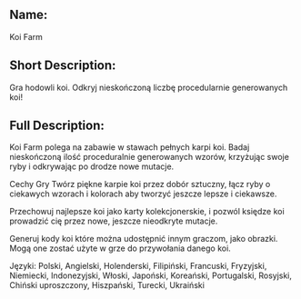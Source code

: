 ## Name:
Koi Farm
        
## Short Description:
Gra hodowli koi. Odkryj nieskończoną liczbę procedularnie generowanych koi!
        
## Full Description:
Koi Farm polega na zabawie w stawach pełnych karpi koi. Badaj nieskończoną ilość proceduralnie generowanych wzorów, krzyżując swoje ryby i odkrywając po drodze nowe mutacje.

Cechy Gry
Twórz piękne karpie koi przez dobór sztuczny, łącz ryby o ciekawych wzorach i kolorach aby tworzyć jeszcze lepsze i ciekawsze.

Przechowuj najlepsze koi jako karty kolekcjonerskie, i pozwól księdze koi prowadzić cię przez nowe, jeszcze nieodkryte mutacje.

Generuj kody koi które można udostępnić innym graczom, jako obrazki. Mogą one zostać użyte w grze do przywołania danego koi.


Języki:
Polski, Angielski, Holenderski, Filipiński, Francuski, Fryzyjski, Niemiecki, Indonezyjski, Włoski, Japoński, Koreański, Portugalski, Rosyjski, Chiński uproszczony, Hiszpański, Turecki, Ukraiński
